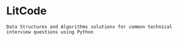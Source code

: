 # LitCode
    Data Structures and Algorithms solutions for common technical interview questions using Python
